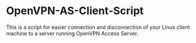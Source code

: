 # OpenVPN-AS-Client-Script
This is a script for easier connection and disconnection of your Linux client machine to a server running OpenVPN Access Server. 
